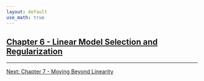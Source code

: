 ```yaml
---
layout: default
use_math: true
---
```


## [Chapter 6 - Linear Model Selection and Regularization][chapter-06-linear-model-selection-and-regularization]

---

[Next: Chapter 7 - Moving Beyond Linearity][chapter-07-moving-beyond-linearity]

<a id="bottom"></a>

[chapter-06-linear-model-selection-and-regularization]: /chapter-06-linear-model-selection-and-regularization "stats-learning-notes -- Chapter 6 - Linear Model Selection and Regularization"
[chapter-07-moving-beyond-linearity]: /chapter-07-moving-beyond-linearity "stats-learning-notes -- Chapter 7 - Moving Beyond Linearity"

